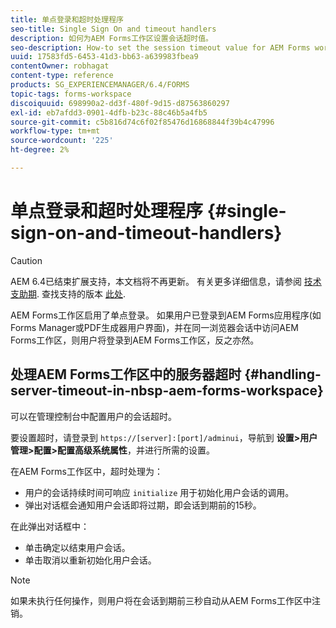 ```yaml
---
title: 单点登录和超时处理程序
seo-title: Single Sign On and timeout handlers
description: 如何为AEM Forms工作区设置会话超时值。
seo-description: How-to set the session timeout value for AEM Forms workspace.
uuid: 17583fd5-6453-41d3-bb63-a639983fbea9
contentOwner: robhagat
content-type: reference
products: SG_EXPERIENCEMANAGER/6.4/FORMS
topic-tags: forms-workspace
discoiquuid: 698990a2-dd3f-480f-9d15-d87563860297
exl-id: eb7afdd3-0901-4dfb-b23c-88c46b5a4fb5
source-git-commit: c5b816d74c6f02f85476d16868844f39b4c47996
workflow-type: tm+mt
source-wordcount: '225'
ht-degree: 2%

---
```


# 单点登录和超时处理程序 {#single-sign-on-and-timeout-handlers}

>[!CAUTION]
>
>AEM 6.4已结束扩展支持，本文档将不再更新。 有关更多详细信息，请参阅 [技术支助期](https://helpx.adobe.com/cn/support/programs/eol-matrix.html). 查找支持的版本 [此处](https://experienceleague.adobe.com/docs/).

AEM Forms工作区启用了单点登录。 如果用户已登录到AEM Forms应用程序(如Forms Manager或PDF生成器用户界面)，并在同一浏览器会话中访问AEM Forms工作区，则用户将登录到AEM Forms工作区，反之亦然。

## 处理AEM Forms工作区中的服务器超时 {#handling-server-timeout-in-nbsp-aem-forms-workspace}

可以在管理控制台中配置用户的会话超时。

要设置超时，请登录到 `https://[server]:[port]/adminui`，导航到 **设置>用户管理>配置>配置高级系统属性**，并进行所需的设置。

在AEM Forms工作区中，超时处理为：

* 用户的会话持续时间可响应 `initialize` 用于初始化用户会话的调用。
* 弹出对话框会通知用户会话即将过期，即会话到期前的15秒。

在此弹出对话框中：

* 单击确定以结束用户会话。
* 单击取消以重新初始化用户会话。

>[!NOTE]
>
>如果未执行任何操作，则用户将在会话到期前三秒自动从AEM Forms工作区中注销。

